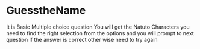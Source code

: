# GuesstheName

It is Basic Multiple choice question 
You will get the Natuto Characters you need to find the right selection from the options 
and you will prompt to next question if the answer is correct other wise need to try again
